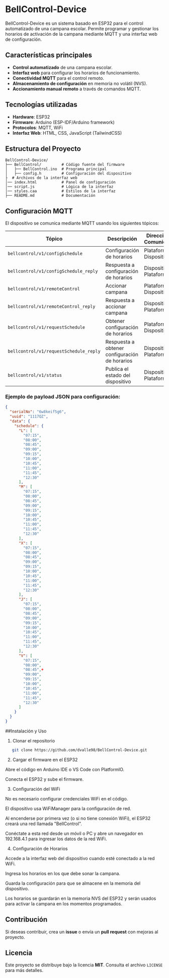 # BellControl-Device

BellControl-Device es un sistema basado en ESP32 para el control automatizado de una campana escolar. Permite programar y gestionar los horarios de activación de la campana mediante MQTT y una interfaz web de configuración.

## Características principales

- **Control automatizado** de una campana escolar.
- **Interfaz web** para configurar los horarios de funcionamiento.
- **Conectividad MQTT** para el control remoto.
- **Almacenamiento de configuración** en memoria no volátil (NVS).
- **Accionamiento manual remoto** a través de comandos MQTT.

## Tecnologías utilizadas

- **Hardware**: ESP32
- **Firmware**: Arduino (ESP-IDF/Arduino framework)
- **Protocolos**: MQTT, WiFi
- **Interfaz Web**: HTML, CSS, JavaScript (TailwindCSS)

## Estructura del Proyecto

```
BellControl-Device/
├── BellControl/         # Código fuente del firmware
│   ├── BellControl.ino  # Programa principal
│   ├── config.h         # Configuración del dispositivo
├  # Archivos de la interfaz web
│── index.html           # Panel de configuración
│── script.js            # Lógica de la interfaz
│── styles.caa           # Estilos de la interfaz
├── README.md            # Documentación
```

## Configuración MQTT

El dispositivo se comunica mediante MQTT usando los siguientes tópicos:


| Tópico                              | Descripción                            | Dirección de Comunicación            |
|-------------------------------------|----------------------------------------|--------------------------------------|
| `bellcontrol/v1/configSchedule`     | Configuración de horarios              | Plataforma → Dispositivo            |
| `bellcontrol/v1/configSchedule_reply` | Respuesta a configuración de horarios  | Dispositivo → Plataforma            |
| `bellcontrol/v1/remoteControl`      | Accionar campana                       | Plataforma → Dispositivo            |
| `bellcontrol/v1/remoteControl_reply` | Respuesta a accionar campana           | Dispositivo → Plataforma            |
| `bellcontrol/v1/requestSchedule`    | Obtener configuración de horarios      | Plataforma → Dispositivo            |
| `bellcontrol/v1/requestSchedule_reply` | Respuesta a obtener configuración de horarios | Dispositivo → Plataforma |
| `bellcontrol/v1/status`             | Publica el estado del dispositivo      | Dispositivo → Plataforma            |


### Ejemplo de payload JSON para configuración:
```json
{
  "serialNo": "6w8keif5g6",
  "uuid": "1117QZ",
  "data": {
    "schedule": {
      "L": [
        "07:15",
        "08:00",
        "08:45",
        "09:00",
        "09:15",
        "10:00",
        "10:45",
        "11:00",
        "11:45",
        "12:30"
      ],
      "M": [
        "07:15",
        "08:00",
        "08:45",
        "09:00",
        "09:15",
        "10:00",
        "10:45",
        "11:00",
        "11:45",
        "12:30"
      ],
      "X": [
        "07:15",
        "08:00",
        "08:45",
        "09:00",
        "09:15",
        "10:00",
        "10:45",
        "11:00",
        "11:45",
        "12:30"
      ],
      "J": [
        "07:15",
        "08:00",
        "08:45",
        "09:00",
        "09:15",
        "10:00",
        "10:45",
        "11:00",
        "11:45",
        "12:30"
      ],
      "V": [
        "07:15",
        "08:00",
        "08:45",+
        "09:00",
        "09:15",
        "10:00",
        "10:45",
        "11:00",
        "11:45",
        "12:30"
      ]
    }
  }
}
```

##Instalación y Uso

1. Clonar el repositorio
```sh
   git clone https://github.com/dvalle98/BellControl-Device.git
   ```

2. Cargar el firmware en el ESP32

Abre el código en Arduino IDE o VS Code con PlatformIO.

Conecta el ESP32 y sube el firmware.

3. Configuración del WiFi

No es necesario configurar credenciales WiFi en el código.

El dispositivo usa WiFiManager para la configuración de red.

Al encenderse por primera vez (o si no tiene conexión WiFi), el ESP32 creará una red llamada "BellControl".

Conéctate a esta red desde un móvil o PC y abre un navegador en 192.168.4.1 para ingresar los datos de la red WiFi.

4. Configuración de Horarios

Accede a la interfaz web del dispositivo cuando esté conectado a la red WiFi.

Ingresa los horarios en los que debe sonar la campana.

Guarda la configuración para que se almacene en la memoria del dispositivo.

Los horarios se guardarán en la memoria NVS del ESP32 y serán usados para activar la campana en los momentos programados.

## Contribución

Si deseas contribuir, crea un **issue** o envía un **pull request** con mejoras al proyecto.

## Licencia

Este proyecto se distribuye bajo la licencia **MIT**. Consulta el archivo `LICENSE` para más detalles.

